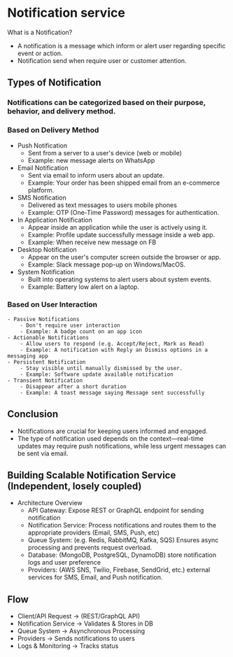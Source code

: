 # Notification service

What is a Notification?
- A notification is a message which inform or alert user regarding specific event or action. 
- Notification send when require user or customer attention. 

## Types of Notification
### Notifications can be categorized based on their purpose, behavior, and delivery method.

### Based on Delivery Method

- Push Notification
    - Sent from a server to a user's device (web or mobile)
    - Example: new message alerts on WhatsApp
- Email Notification
    - Sent via email to inform users about an update.
    - Example: Your order has been shipped email from an e-commerce platform.
- SMS Notification
    - Delivered as text messages to users mobile phones
    - Example: OTP (One-Time Password) messages for authentication.
- In Application Notification
    - Appear inside an application while the user is actively using it.
    - Example: Profile update successfully message inside a web app.
    - Example: When receive new message on FB
- Desktop Notification
    - Appear on the user's computer screen outside the browser or app.
    - Example: Slack message pop-up on Windows/MacOS.
- System Notification
    - Built into operating systems to alert users about system events.
    - Example: Battery low alert on a laptop.

### Based on User Interaction
    - Passive Notifications
        - Don't require user interaction
        - Example: A badge count on an app icon
    - Actionable Notifications
        - Allow users to respond (e.g. Accept/Reject, Mark as Read)
        - Example: A notification with Reply an Dismiss options in a messaging app
    - Persistent Notification
        - Stay visible until manually dismissed by the user.
        - Example: Software update available notification
    - Transient Notification
        - Disappear after a short duration
        - Example: A toast message saying Message sent successfully

## Conclusion
- Notifications are crucial for keeping users informed and engaged. 
- The type of notification used depends on the context—real-time updates may require push notifications, while less urgent messages can be sent via email.


## Building Scalable Notification Service (Independent, losely coupled)
- Architecture Overview
    - API Gateway: Expose REST or GraphQL endpoint for sending notification
    - Notification Service: Process notifications and routes them to the appropriate providers (Email, SMS, Push, etc)
    - Queue System: (e.g. Redis, RabbitMQ, Kafka, SQS) Ensures async processing and prevents request overload.
    - Database: (MongoDB, PostgreSQL, DynamoDB) store notification logs and user preference
    - Providers: (AWS SNS, Twilio, Firebase, SendGrid, etc.) external services for SMS, Email, and Push notification.

## Flow
- Client/API Request → (REST/GraphQL API)
- Notification Service → Validates & Stores in DB
- Queue System → Asynchronous Processing
- Providers → Sends notifications to users
- Logs & Monitoring → Tracks status 

